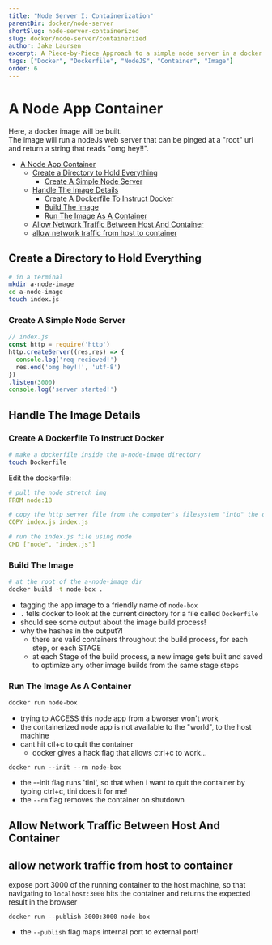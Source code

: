 ```yaml
---
title: "Node Server I: Containerization"
parentDir: docker/node-server
shortSlug: node-server-containerized
slug: docker/node-server/containerized
author: Jake Laursen
excerpt: A Piece-by-Piece Approach to a simple node server in a docker Image + Container
tags: ["Docker", "Dockerfile", "NodeJS", "Container", "Image"]
order: 6
---
```


# A Node App Container
Here, a docker image will be built.  
The image will run a nodeJs web server that can be pinged at a "root" url and return a string that reads "omg hey!!".

- [A Node App Container](#a-node-app-container)
  - [Create a Directory to Hold Everything](#create-a-directory-to-hold-everything)
    - [Create A Simple Node Server](#create-a-simple-node-server)
  - [Handle The Image Details](#handle-the-image-details)
    - [Create A Dockerfile To Instruct Docker](#create-a-dockerfile-to-instruct-docker)
    - [Build The Image](#build-the-image)
    - [Run The Image As A Container](#run-the-image-as-a-container)
  - [Allow Network Traffic Between Host And Container](#allow-network-traffic-between-host-and-container)
  - [allow network traffic from host to container](#allow-network-traffic-from-host-to-container)

## Create a Directory to Hold Everything
```bash
# in a terminal
mkdir a-node-image
cd a-node-image
touch index.js
```

### Create A Simple Node Server
```js
// index.js
const http = require('http')
http.createServer((res,res) => {
  console.log('req recieved!')
  res.end('omg hey!!', 'utf-8')
})
.listen(3000)
console.log('server started!')
```

## Handle The Image Details
### Create A Dockerfile To Instruct Docker
```bash
# make a dockerfile inside the a-node-image directory
touch Dockerfile
```

Edit the dockerfile:
```yaml
# pull the node stretch img
FROM node:18

# copy the http server file from the computer's filesystem "into" the docker image space
COPY index.js index.js

# run the index.js file using node
CMD ["node", "index.js"]
```

### Build The Image
```bash
# at the root of the a-node-image dir
docker build -t node-box .
```
- tagging the app image to a friendly name of `node-box`
- `.` tells docker to look at the current directory for a file called `Dockerfile`
- should see some output about the image build process!
- why the hashes in the output?! 
  - there are valid containers throughout the build process, for each step, or each STAGE
  - at each Stage of the build process, a new image gets built and saved to optimize any other image builds from the same stage steps


### Run The Image As A Container
```bash
docker run node-box
```

- trying to ACCESS this node app from a bworser won't work
- the containerized node app is not available to the "world", to the host machine 
- cant hit ctl+c to quit the container
  - docker gives a hack flag that allows ctrl+c to work...

```
docker run --init --rm node-box
```

- the --init flag runs 'tini', so that when i want to quit the container by typing ctrl+c, tini does it for me!
- the `--rm` flag removes the container on shutdown 

## Allow Network Traffic Between Host And Container
## allow network traffic from host to container
expose port 3000 of the running container to the host machine, so that navigating to `localhost:3000` hits the container and returns the expected result in the browser
```
docker run --publish 3000:3000 node-box
```
- the `--publish` flag maps internal port to external port!
